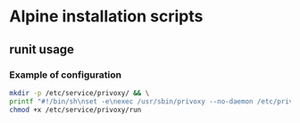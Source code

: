 # Alpine installation scripts

## runit usage

### Example of configuration

```sh
mkdir -p /etc/service/privoxy/ && \
printf "#!/bin/sh\nset -e\nexec /usr/sbin/privoxy --no-daemon /etc/privoxy/config" > /etc/service/privoxy/run && \
chmod +x /etc/service/privoxy/run
```

